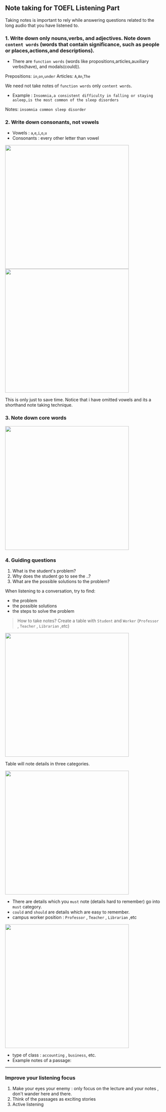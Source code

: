 ## Note taking for TOEFL Listening Part

Taking notes is important to rely while answering questions related to the long audio that you have listened to.

### 1. Write down only nouns,verbs, and adjectives. Note down `content words` (words that contain significance, such as people or places,actions,and descriptions).
- There are `function words` (words like propositions,articles,auxiliary verbs(have), and modals(could)).

Prepositions: `in`,`on`,`under`
Articles: `A`,`An`,`The`

We need not take notes of `function words` only `content words`.

- Example : `Insomnia,a consistent difficulty in falling or staying asleep,is the most common of the sleep disorders`

Notes: `insomnia common sleep disorder`

### 2. Write down consonants, not vowels
- Vowels : `a`,`e`,`i`,`o`,`u`
- Consonants : every other letter than vowel

<img src="https://user-images.githubusercontent.com/12064832/205506005-a975ac83-2846-4d57-9b09-ac5f164d4f15.png" width="400" />

<img src="https://user-images.githubusercontent.com/12064832/205506034-840145ad-8fea-4096-a374-a708377b85d5.png" width="400" />

This is only just to save time. Notice that i have omitted vowels and its a shorthand note taking technique.

### 3. Note down core words
<img src="https://user-images.githubusercontent.com/12064832/205506275-0e222ba0-130e-444f-abb0-fd38185afbdb.png" width="400" />

### 4. Guiding questions

1. What is the student's problem?
2. Why does the student go to see the ..?
3. What are the possible solutions to the problem?

When listening to a conversation, try to find:
- the problem
- the possible solutions
- the steps to solve the problem

> How to take notes?
Create a table with `Student` and `Worker` (`Professor` , `Teacher` , `Librarian` ,etc)

<img src="https://user-images.githubusercontent.com/12064832/205507058-f4b710d2-78b4-4aa9-b77b-49be32ec4b17.png" width="400" />

Table will note details in three categories.

<img src="https://user-images.githubusercontent.com/12064832/205507120-86c294f6-31eb-466f-b8b5-cff2837c57db.png" width="400" />

- There are details which you `must` note (details hard to remember) go into `must` category.
- `could` and `should` are details which are easy to remember.
- campus worker position : `Professor` , `Teacher` , `Librarian` ,etc

<img src="https://user-images.githubusercontent.com/12064832/205507616-7f191c3a-61ca-4696-8ce5-0d8f33555a96.png" width="400" />
 
- type of class : `accounting` , `business`, etc.
- Example notes of a passage:

---
### Improve your listening focus
1. Make your eyes your enemy : only focus on the lecture and your notes , don't wander here and there.
2. Think of the passages as exciting stories
3. Active listening


